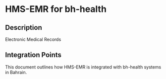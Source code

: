 # HMS-EMR for bh-health

## Description

Electronic Medical Records

## Integration Points

This document outlines how HMS-EMR is integrated with bh-health systems in Bahrain.
